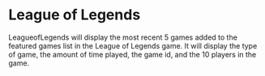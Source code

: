 # League of Legends
LeagueofLegends will display the most recent 5 games added to the featured games list in the League of Legends game. It will display the type of game, the amount of time played, the game id, and the 10 players in the game.

